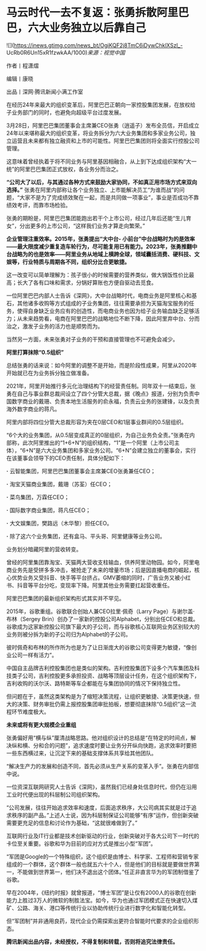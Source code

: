 # 马云时代一去不复返：张勇拆散阿里巴巴，六大业务独立以后靠自己

![](https://inews.gtimg.com/news_bt/OgiKQF2j8TmC6iDywChklXSzl_-
UcRb0R6Un15xR1fzwkAA/1000)_来源：视觉中国_

作者丨程潇熠

编辑丨康晓

出品丨深网·腾讯新闻小满工作室

在经历24年来最大的组织变革后，阿里巴巴正朝向一家控股集团发展，在放权给子业务部门的同时，也避免向超级平台过度发展。

3月28日，阿里巴巴集团董事会主席兼CEO张勇（逍遥子）发布全员信，开启成立24年以来堪称最大的组织变革，将业务拆分为六大业务集团和多家业务公司，独立运营且未来都有独立融资和上市的可能性。阿里巴巴集团则将全面实行控股公司管理。

这意味着曾经执着于将不同业务与阿里基因相融合，从上到下达成组织架构“大一统”的阿里巴巴集团正式放权，各业务分而治之。

**“公司大了以后，与其通过各种方式来鼓励大家协同，不如真正用市场方式来双向选择。”**
张勇在阿里内部称让各个业务独立、上市能解决员工“为谁而战”的问题，“大家不是为了完成绩效聚在一起，而是共同做一项事业”，事业是否成功不靠绩效考评，而靠市场检验。

张勇的期盼是，阿里巴巴集团能跑出若干个上市公司，经过几年后还能“生儿育女”，分出更多的上市公司，“这样我们业务才算走向繁荣。”

**企业管理注重效率。2015年，张勇提出“大中台-
小前台”中台战略时为的是效率——最大限度减少重复造车轮行为，尽可能复用已有能力。2023年，张勇推翻中台战略为的也是效率——阿里业务从地域上横跨全球，领域囊括消费、硬科技、文娱等，行业特质与周期各不同，组织分比合更敏捷。**

这一改变可以简单理解为：孩子很小的时候需要的营养类似，做大锅饭性价比最高；长大了各有口味和需求，分锅好算账也方便自驱动去觅食。

一位阿里巴巴内部人士告诉《深网》，大中台战略时代，电商业务是阿里核心和基石，其他诸多收购等方式组成的子业务集团，往往需要承担为天猫淘宝服务的任务，使得自身缺乏业务应有的创造性，而电商业务也因为给子业务输血缺乏足够活力；从未来趋势看，电商在阿里巴巴的战略地位不断下降，因此阿里弃中台、分而治之，激发子业务的活力也是顺势而为。

当然另一方面，未来张勇对子业务的干预和直接管理也不可避免会减少。

**阿里打算抹除“0.5组织”**

总结张勇的话来说：如今阿里的调整不是开始，而是阶段性成果，阿里从2020年开始就已在为业务拆分独立做准备。

2021年，阿里开始推行多元化治理结构下的经营责任制。同年双十一结束后，张勇在自己与事业群总裁间设立了四个分管大总裁，据《晚点》报道，分别为负责中国数字商业的戴珊、负责本地生活服务的俞永福，负责云业务的张建锋，以及负责海外数字商业的蒋凡。

阿里内部将四位分管大总裁形容为夹在0层CEO和1层事业群间的0.5层组织。

“6个大的业务集团，从0.5层变成真正的0层组织，为自己业务负全责。”张勇在内部称，此次阿里推出的“1+6+N”的组织结构，“1”是一个阿里（上市公司主体），“6+N”是六大业务集团和多家业务公司。“6+N”会建立独立的董事会，实行在该董事会领导下的CEO责任制，具体分配如下：

**·** 云智能集团，阿里巴巴集团董事会主席兼CEO张勇兼任CEO；

**·** 淘宝天猫商业集团，戴珊（苏荃）任CEO；

**·** 菜鸟集团，万霖任CEO；

**·** 国际数字商业集团，蒋凡任CEO；

**·** 大文娱集团，樊路远（木华黎）担任CEO。

**·** 除了这六个业务集团，还有盒马、平头哥、阿里健康等业务公司。

业务划分暗藏阿里的营收转变。

曾经的阿里集团靠淘宝、天猫两大营收支柱输血，供养阿里动物园。如今，阿里电商业务先是受拼多多冲击，被抢走了未来的增量市场；后是因直播电商的崛起，核心优势业务又受抖音、快手等平台挤占。GMV萎缩的同时，广告业务又被小红书、抖音等平台分吃，变现率下降。阿里其他业务需要扛起营收重任。

阿里巴巴集团的最新组织架构形式其实并不罕见。

2015年，谷歌重组。谷歌联合创始人兼CEO拉里·佩奇（Larry Page）与谢尔盖·布林（Sergey
Brin）创办了一家新的控股公司Alphabet，分别出任CEO和总裁。谷歌成为这家新控股公司旗下最大的子公司，而与谷歌核心互联网业务区别较大的业务则被分拆为新的子公司归为Alphabet的子公司。

彼时佩奇和布林的所作所为也是为了让日渐庞大的谷歌公司变得更为敏捷，“像创业公司一样有活力”。

中国自主品牌吉利控股集团也是类似的架构。吉利控股集团下设多个汽车集团及科技类子公司，吉利控股更多承担投资、战略等顶层设计任务，在这个组织架构下，吉利收购的沃尔沃、路特斯等车企都能在与集团协同的情况下保持独立性。

但问题在于，虽然这类架构是为了缩短决策流程，让组织更敏捷、决策更快速，但大的决策、财务审批仍需上报控股集团审批拍板，想要彻底抹除“0.5组织”这一流程环节难度极大。

**未来或将有更大规模企业重组**

张勇偏好用“横与纵”厘清战略思路。他对组织设计的总结是“在特定的时间点，解决纵和横、分和合的问题”，追求速度时要让业务分开纵向快跑，追求效率时要把一些东西横过来，让沉淀下来的基础支撑体系共享给其他团队。

“解决生产力的发展和创造不同，首先必须从生产关系的变革入手”。张勇在内部信中说。

一位资深互联网研究人士告诉《深网》，虽然我们已经身处信息时代，但仍在沿用工业时代便出现的科层制公司组织架构。

“公司发展，往往开始追求效率和速度，后面追求秩序，大公司病其实就是过于追求秩序的副产品。”上述人士说，因为科层制保证公司能够“有序”运作，但创新突破需要更充足的信息和讨论作为基础，“这就很难做到了。”

互联网行业及IT行业都是技术创新驱动的行业，创新突破对于各大公司下一时代的卡位至关重要。谷歌和华为目前的应对方式是推出小型“军团”。

“军团是Google的一个特殊组织，这个组织是由博士、科学家、工程师和营销专家组成的一个群体，这个群体一般也就五六十个人，但是他们的目标就是要做世界第一，不能做到世界第一，他们决不退出这个团体。”任正非直言华为的军团制借鉴了谷歌。

早在2004年，《纽约时报》就曾报道，“博士军团”是让仅有2000人的谷歌在创新能力上胜过3万人的微软的制胜法宝。如今，华为也通过军团模式正在快速切入煤矿、公路、海关、港口等传统行业以协助传统行业进行数字化和智能化转型。

但“军团制”并非通用良药，现代企业仍需探索出更符合智能时代要求的企业组织形态。

**腾讯新闻出品内容，未经授权，不得复制和转载，否则将追究法律责任。**

